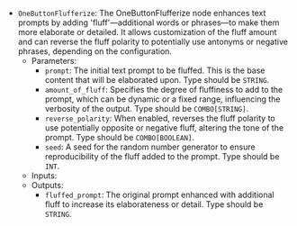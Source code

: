 - `OneButtonFlufferize`: The OneButtonFlufferize node enhances text prompts by adding 'fluff'—additional words or phrases—to make them more elaborate or detailed. It allows customization of the fluff amount and can reverse the fluff polarity to potentially use antonyms or negative phrases, depending on the configuration.
    - Parameters:
        - `prompt`: The initial text prompt to be fluffed. This is the base content that will be elaborated upon. Type should be `STRING`.
        - `amount_of_fluff`: Specifies the degree of fluffiness to add to the prompt, which can be dynamic or a fixed range, influencing the verbosity of the output. Type should be `COMBO[STRING]`.
        - `reverse_polarity`: When enabled, reverses the fluff polarity to use potentially opposite or negative fluff, altering the tone of the prompt. Type should be `COMBO[BOOLEAN]`.
        - `seed`: A seed for the random number generator to ensure reproducibility of the fluff added to the prompt. Type should be `INT`.
    - Inputs:
    - Outputs:
        - `fluffed_prompt`: The original prompt enhanced with additional fluff to increase its elaborateness or detail. Type should be `STRING`.
